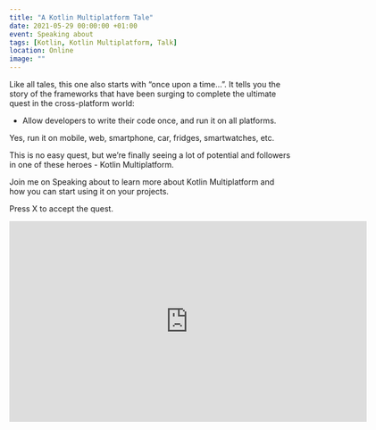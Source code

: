 ```yaml
---
title: "A Kotlin Multiplatform Tale"
date: 2021-05-29 00:00:00 +01:00
event: Speaking about
tags: [Kotlin, Kotlin Multiplatform, Talk]
location: Online
image: ""
---
```


Like all tales, this one also starts with “once upon a time…”. It tells you the story of the frameworks that have been surging to complete the ultimate quest in the cross-platform world:
* Allow developers to write their code once, and run it on all platforms.

Yes, run it on mobile, web, smartphone, car, fridges, smartwatches, etc.

This is no easy quest, but we’re finally seeing a lot of potential and followers in one of these heroes - Kotlin Multiplatform.

Join me on Speaking about to learn more about Kotlin Multiplatform and how you can start using it on your projects.

Press X to accept the quest.


<div style="left: 0; width: 100%; height: 0; position: relative; padding-bottom: 56.1972%;">
	<iframe title="vimeo-player" src="https://www.youtube.com/embed/Cnt_7Iuecbc" width="640" height="360" frameborder="0" allowfullscreen></iframe>
</div>

**More information:** <a href="https://speaking.aidicb.pt/" rel="noopener">Speaking about</a>	